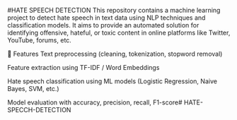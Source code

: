 #HATE SPEECH DETECTION
This repository contains a machine learning project to detect hate speech in text data using NLP techniques and classification models. It aims to provide an automated solution for identifying offensive, hateful, or toxic content in online platforms like Twitter, YouTube, forums, etc.

📌 Features
Text preprocessing (cleaning, tokenization, stopword removal)

Feature extraction using TF-IDF / Word Embeddings

Hate speech classification using ML models (Logistic Regression, Naive Bayes, SVM, etc.)

Model evaluation with accuracy, precision, recall, F1-score# HATE-SPECCH-DETECTION

